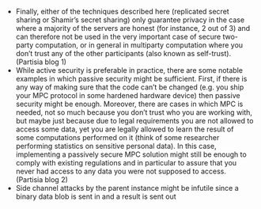 - Finally, either of the techniques described here (replicated secret sharing or Shamir’s secret sharing) only guarantee privacy in the case where a majority of the servers are honest (for instance, 2 out of 3) and can therefore not be used in the very important case of secure two-party computation, or in general in multiparty computation where you don’t trust any of the other participants (also known as self-trust). (Partisia blog 1)
- While active security is preferable in practice, there are some notable examples in which passive security might be sufficient. First, if there is any way of making sure that the code can’t be changed (e.g. you ship your MPC protocol in some hardened hardware device) then passive security might be enough. Moreover, there are cases in which MPC is needed, not so much because you don’t trust who you are working with, but maybe just because due to legal requirements you are not allowed to access some data, yet you are legally allowed to learn the result of some computations performed on it (think of some researcher performing statistics on sensitive personal data). In this case, implementing a passively secure MPC solution might still be enough to comply with existing regulations and in particular to assure that you never had access to any data you were not supposed to access. (Partisia blog 2)
- Side channel attacks by the parent instance might be infutile since a binary data blob is sent in and a result is sent out
